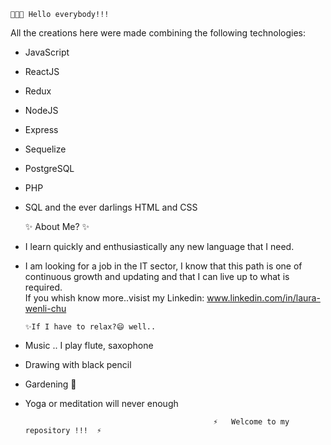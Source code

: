
<!--
**Laura87-web/Laura87-web** is a ✨ _special_ ✨ repository because its `README.md` (this file) appears on your GitHub profile.



- 🔭 I’m currently working on ...
- 🌱 I’m currently learning ...
- 👯 I’m looking to collaborate on ...
- 🤔 I’m looking for help with ...
- 💬 Ask me about ...
- 📫 How to reach me: ...
- 😄 Pronouns: ...
- ⚡ Fun fact: ...
-->
    👋👋👋 Hello everybody!!!

All the creations here were made combining the following technologies:
- JavaScript
- ReactJS
- Redux
- NodeJS
- Express
- Sequelize
- PostgreSQL
- PHP
- SQL
and the ever darlings HTML and CSS

     ✨ About Me? ✨
- I learn quickly and enthusiastically any new language that I need.
- I am looking for a job in the IT sector, I know that this path is one of continuous growth and updating and that I can live up to what is required.<br>
If you whish know more..visist my Linkedin: www.linkedin.com/in/laura-wenli-chu

      ✨If I have to relax?😄 well..
- Music .. I play flute, saxophone
- Drawing with black pencil
- Gardening 🌱
- Yoga or meditation will never enough


                                                ⚡   Welcome to my repository !!!  ⚡
